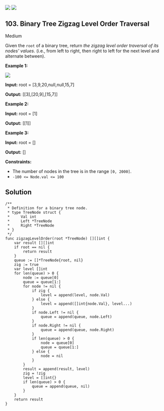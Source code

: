 [![](https://img.shields.io/github/stars/LeetCode-Top-Interview-150/LeetCode-Top-Interview-150?label=Stars&style=flat-square)](https://github.com/LeetCode-Top-Interview-150/LeetCode-Top-Interview-150)
[![](https://img.shields.io/github/forks/LeetCode-Top-Interview-150/LeetCode-Top-Interview-150?label=Fork%20me%20on%20GitHub%20&style=flat-square)](https://github.com/LeetCode-Top-Interview-150/LeetCode-Top-Interview-150/fork)

## 103\. Binary Tree Zigzag Level Order Traversal

Medium

Given the `root` of a binary tree, return _the zigzag level order traversal of its nodes' values_. (i.e., from left to right, then right to left for the next level and alternate between).

**Example 1:**

![](https://assets.leetcode.com/uploads/2021/02/19/tree1.jpg)

**Input:** root = [3,9,20,null,null,15,7]

**Output:** [[3],[20,9],[15,7]] 

**Example 2:**

**Input:** root = [1]

**Output:** [[1]] 

**Example 3:**

**Input:** root = []

**Output:** [] 

**Constraints:**

*   The number of nodes in the tree is in the range `[0, 2000]`.
*   `-100 <= Node.val <= 100`

## Solution

```golang
/**
 * Definition for a binary tree node.
 * type TreeNode struct {
 *     Val int
 *     Left *TreeNode
 *     Right *TreeNode
 * }
 */
func zigzagLevelOrder(root *TreeNode) [][]int {
	var result [][]int
	if root == nil {
		return result
	}
	queue := []*TreeNode{root, nil}
	zig := true
	var level []int
	for len(queue) > 0 {
		node := queue[0]
		queue = queue[1:]
		for node != nil {
			if zig {
				level = append(level, node.Val)
			} else {
				level = append([]int{node.Val}, level...)
			}
			if node.Left != nil {
				queue = append(queue, node.Left)
			}
			if node.Right != nil {
				queue = append(queue, node.Right)
			}
			if len(queue) > 0 {
				node = queue[0]
				queue = queue[1:]
			} else {
				node = nil
			}
		}
		result = append(result, level)
		zig = !zig
		level = []int{}
		if len(queue) > 0 {
			queue = append(queue, nil)
		}
	}
	return result
}
```